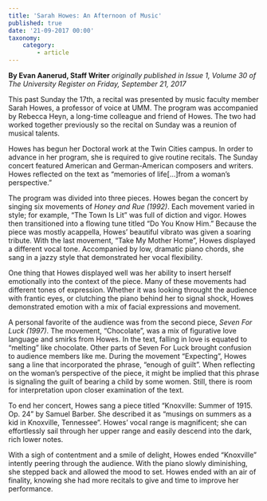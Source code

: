 ```yaml
---
title: 'Sarah Howes: An Afternoon of Music'
published: true
date: '21-09-2017 00:00'
taxonomy:
    category:
        - article
---
```


**By Evan Aanerud, Staff Writer** _originally published in Issue 1, Volume 30 of The University Register on Friday, September 21, 2017_

This past Sunday the 17th, a recital was presented by music faculty member Sarah Howes, a professor of voice at UMM. The program was accompanied by Rebecca Heyn, a long-time colleague and friend of Howes. The two had worked together previously so the recital on Sunday was a reunion of musical talents. 

Howes has begun her Doctoral work at the Twin Cities campus. In order to advance in her program, she is required to give routine recitals. The Sunday concert featured American and German-American composers and writers. Howes reflected on the text as “memories of life[...]from a woman’s perspective.” 

The program was divided into three pieces. Howes began the concert by singing six movements of _Honey and Rue (1992)_. Each movement varied in style; for example, “The Town Is Lit” was full of diction and vigor. Howes then transitioned into a flowing tune titled “Do You Know Him.” Because the piece was mostly acappella, Howes’ beautiful vibrato was given a soaring tribute. With the last movement, “Take My Mother Home”, Howes displayed a different vocal tone. Accompanied by low, dramatic piano chords, she sang in a jazzy style that demonstrated her vocal flexibility. 

One thing that Howes displayed well was her ability to insert herself emotionally into the context of the piece. Many of these movements had different tones of expression. Whether it was looking throught the audience with frantic eyes, or clutching the piano behind her to signal shock, Howes demonstrated emotion with a mix of facial expressions and movement. 

A personal favorite of the audience was from the second piece, _Seven For Luck (1997)_. The movement, “Chocolate”, was a mix of figurative love language and smirks from Howes. In the text, falling in love is equated to “melting” like chocolate. Other parts of Seven For Luck brought confusion to audience members like me. During the movement “Expecting”, Howes sang a line that incorporated the phrase, “enough of guilt”. When reflecting on the woman’s perspective of the piece, it might be implied that this phrase is signaling the guilt of bearing a child by some women. Still, there is room for interpretation upon closer examination of the text. 

To end her concert, Howes sang a piece titled “Knoxville: Summer of 1915. Op. 24” by Samuel Barber. She described it as “musings on summers as a kid in Knoxville, Tennessee”. Howes’ vocal range is magnificent; she can effortlessly sail through her upper range and easily descend into the dark, rich lower notes. 

With a sigh of contentment and a smile of delight, Howes ended “Knoxville” intently peering through the audience. With the piano slowly diminishing, she stepped back and allowed the mood to set. Howes ended with an air of finality, knowing she had more recitals to give and time to improve her performance.


